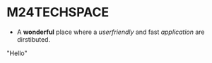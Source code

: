 # M24TECHSPACE

* A **wonderful** place where a _userfriendly_ and fast _application_ are dirstibuted.

"Hello"

```


```

